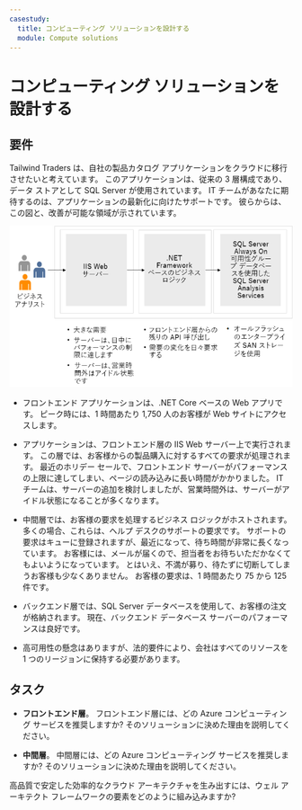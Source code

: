 ```yaml
---
casestudy:
  title: コンピューティング ソリューションを設計する
  module: Compute solutions
---
```


# <a name="design-a-compute-solution"></a>コンピューティング ソリューションを設計する

## <a name="requirements"></a>要件

Tailwind Traders は、自社の製品カタログ アプリケーションをクラウドに移行させたいと考えています。 このアプリケーションは、従来の 3 層構成であり、データ ストアとして SQL Server が使用されています。 IT チームがあなたに期待するのは、アプリケーションの最新化に向けたサポートです。 彼らからは、この図と、改善が可能な領域が示されています。 

![コンピューティング アーキテクチャ](media/compute.png)

* フロントエンド アプリケーションは、.NET Core ベースの Web アプリです。 ピーク時には、1 時間あたり 1,750 人のお客様が Web サイトにアクセスします。 

* アプリケーションは、フロントエンド層の IIS Web サーバー上で実行されます。 この層では、お客様からの製品購入に対するすべての要求が処理されます。 最近のホリデー セールで、フロントエンド サーバーがパフォーマンスの上限に達してしまい、ページの読み込みに長い時間がかかりました。 IT チームは、サーバーの追加を検討しましたが、営業時間外は、サーバーがアイドル状態になることが多くなります。

* 中間層では、お客様の要求を処理するビジネス ロジックがホストされます。 多くの場合、これらは、ヘルプ デスクのサポートの要求です。 サポートの要求はキューに登録されますが、最近になって、待ち時間が非常に長くなっています。 お客様には、メールが届くので、担当者をお待ちいただかなくてもよいようになっています。 とはいえ、不満が募り、待たずに切断してしまうお客様も少なくありません。 お客様の要求は、1 時間あたり 75 から 125 件です。 

* バックエンド層では、SQL Server データベースを使用して、お客様の注文が格納されます。 現在、バックエンド データベース サーバーのパフォーマンスは良好です。

* 高可用性の懸念はありますが、法的要件により、会社はすべてのリソースを 1 つのリージョンに保持する必要があります。

## <a name="tasks"></a>タスク

* **フロントエンド層**。 フロントエンド層には、どの Azure コンピューティング サービスを推奨しますか? そのソリューションに決めた理由を説明してください。 

* **中間層**。 中間層には、どの Azure コンピューティング サービスを推奨しますか? そのソリューションに決めた理由を説明してください。 

高品質で安定した効率的なクラウド アーキテクチャを生み出すには、ウェル アーキテクト フレームワークの要素をどのように組み込みますか?
